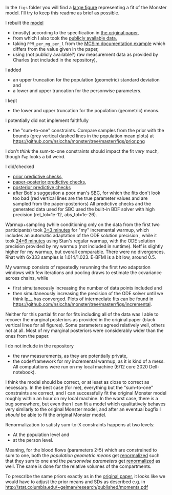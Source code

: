 In the `figs` folder you will find a [large figure](https://github.com/nsiccha/monster/tree/master/figs/incremental.png) representing a fit of the Monster model. I'll try to keep this readme as brief as possible.

I rebuilt the [model](https://github.com/nsiccha/monster/tree/master/stan/monster.stan)
- (mostly) according to the specification in [the original paper](https://stat.columbia.edu/~gelman/research/published/toxicology.pdf),
- from which I also took the [publicly available data](https://github.com/nsiccha/monster/tree/master/public_data.py),
- taking `PPM_per_mg_per_l` from the [MCSim documentation example](https://www.gnu.org/software/mcsim/mcsim.html#perc_002emodel) which differs from the value given in the paper,
- using (not publicly available?) raw measurement data as provided by Charles (not included in the repository),

I added
- an upper truncation for the population (geometric) standard deviation and
- a lower and upper truncation for the personwise parameters.

I kept
- the lower and upper truncation for the population (geometric) means.

I potentially did not implement faithfully
- the "sum-to-one" constraints. Compare samples from the prior with the bounds (grey vertical dashed lines in the population mean plots) at https://github.com/nsiccha/monster/tree/master/figs/prior.png

I don't *think* the sum-to-one constraints should impact the fit *very* much, though `Fwp` looks a bit weird.

I did/checked
- [prior predictive checks](https://github.com/nsiccha/monster/tree/master/figs/prior.png),
- [paper-posterior predictive checks](https://github.com/nsiccha/monster/tree/master/figs/posterior.png),
- [posterior predictive checks](https://github.com/nsiccha/monster/tree/master/figs/incremental.png)
- after Bob's suggestion a poor man's [SBC](https://github.com/nsiccha/monster/tree/master/figs/sbc/monster/0.png), for which the fits don't look too bad (red vertical lines are the true parameter values and are sampled from the paper-posteriors)
All predictive checks and the generated data used for SBC used the built-in BDF solver with high precision (rel_tol=1e-12, abs_tol=1e-26).

Warmup+sampling (while conditioning only on the data from the first two participants) took [3+3 minutes](https://github.com/nsiccha/monster/tree/master/figs/incremental.png) for "my" incremental warmup, which includes an automatic adaptation of the ODE solution precision , while it took [24+6 minutes](https://github.com/nsiccha/monster/tree/master/figs/regular.png) using Stan's regular warmup, with the ODE solution precision provided by my warmup (not included in runtime). Neff is slightly higher for my warmup, but overall comparable. There were no divergences. Rhat with 6x333 samples is 1.014/1.023. E-BFMI is a bit low, around 0.5.

My warmup consists of repeatedly rerunning the first two adaptation windows with few iterations and pooling draws to estimate the covariance across chains, while
- first simultaneously increasing the number of data points included and
- then simultaneously increasing the precision of the ODE solver until we think lp__ has converged.
Plots of intermediate fits can be found in https://github.com/nsiccha/monster/tree/master/figs/incremental.

Neither for this partial fit nor for fits including all of the data was I able to recover the marginal posteriors as provided in the original paper (black vertical lines for all figures). Some parameters agreed relatively well, others not at all. Most of my marginal posteriors were considerably wider than the ones from the paper.

I do not include in the repository
- the raw measurements, as they are potentially private,
- the code/framework for my incremental warmup, as it is kind of a mess.
All computations were run on my local machine (6/12 core 2020 Dell-notebook).

I think the model should be correct, or at least as close to correct as necessary. In the best case (for me), everything but the "sum-to-one" constraints are correct, and I can successfully fit the original Monster model roughly within an hour on my local machine. In the worst case, there is a bug somewhere, but even then I can fit a model which qualitatively behaves very similarly to the original Monster model, and after an eventual bugfix I *should* be able to fit the original Monster model.   

Renormalization to satisfy sum-to-X constraints happens at two levels:
- At the population level and
- at the person level.

Meaning, for the blood flows (parameters 2-5) which are constrained to sum to one,
both the *population geometric means* get [renormalized](https://github.com/nsiccha/monster/blob/7c71f0a0d7390ca389459c7d86da3fba10f1da38/stan/monster.stan#L252) such that they sum to one
and the *personwise parameters* get [renormalized](https://github.com/nsiccha/monster/blob/7c71f0a0d7390ca389459c7d86da3fba10f1da38/stan/monster.stan#L260) as well.
The same is done for the relative volumes of the compartments.

To prescribe the same priors exactly as in the [original paper](http://www.stat.columbia.edu/~gelman/bayescomputation/GelmanBoisJIang1996.pdf), it looks like
we would have to adjust the prior means and SDs as described e.g. in http://stat.columbia.edu/~gelman/research/published/moments.pdf

